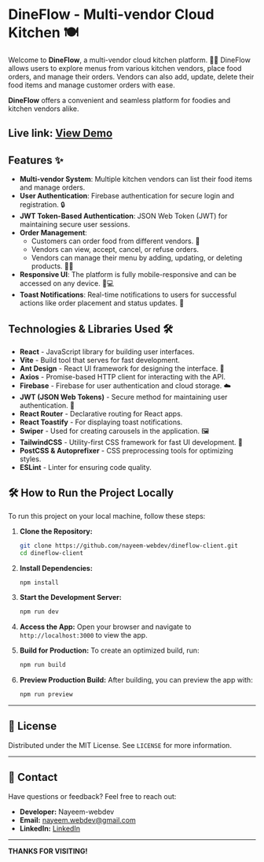 # DineFlow - Multi-vendor Cloud Kitchen 🍽️

Welcome to **DineFlow**, a multi-vendor cloud kitchen platform. 🍔🍕 DineFlow allows users to explore menus from various kitchen vendors, place food orders, and manage their orders. Vendors can also add, update, delete their food items and manage customer orders with ease.

**DineFlow** offers a convenient and seamless platform for foodies and kitchen vendors alike.

## Live link: <a href="https://dineflow-11.web.app/">View Demo</a>

## Features ✨

- **Multi-vendor System**: Multiple kitchen vendors can list their food items and manage orders.
- **User Authentication**: Firebase authentication for secure login and registration. 🔒
- **JWT Token-Based Authentication**: JSON Web Token (JWT) for maintaining secure user sessions.
- **Order Management**:
  - Customers can order food from different vendors. 🍲
  - Vendors can view, accept, cancel, or refuse orders.
  - Vendors can manage their menu by adding, updating, or deleting products. 🍔🍕
- **Responsive UI**: The platform is fully mobile-responsive and can be accessed on any device. 📱💻
- **Toast Notifications**: Real-time notifications to users for successful actions like order placement and status updates. 📢

## Technologies & Libraries Used 🛠️

- **React** - JavaScript library for building user interfaces.
- **Vite** - Build tool that serves for fast development.
- **Ant Design** - React UI framework for designing the interface. 🎨
- **Axios** - Promise-based HTTP client for interacting with the API.
- **Firebase** - Firebase for user authentication and cloud storage. ☁️
- **JWT (JSON Web Tokens)** - Secure method for maintaining user authentication. 🔑
- **React Router** - Declarative routing for React apps.
- **React Toastify** - For displaying toast notifications.
- **Swiper** - Used for creating carousels in the application. 🖼️
- **TailwindCSS** - Utility-first CSS framework for fast UI development. 🌈
- **PostCSS & Autoprefixer** - CSS preprocessing tools for optimizing styles.
- **ESLint** - Linter for ensuring code quality.

## 🛠️ How to Run the Project Locally

To run this project on your local machine, follow these steps:

1. **Clone the Repository:**
   ```bash
   git clone https://github.com/nayeem-webdev/dineflow-client.git
   cd dineflow-client
   ```

2. **Install Dependencies:**
   ```bash
   npm install
   ```

3. **Start the Development Server:**
   ```bash
   npm run dev
   ```

4. **Access the App:**
   Open your browser and navigate to `http://localhost:3000` to view the app.

5. **Build for Production:**
   To create an optimized build, run:
   ```bash
   npm run build
   ```

6. **Preview Production Build:**
   After building, you can preview the app with:
   ```bash
   npm run preview
   ```

---

## 📄 License

Distributed under the MIT License. See `LICENSE` for more information.

---

## 📩 Contact

Have questions or feedback? Feel free to reach out:
- **Developer:** Nayeem-webdev
- **Email:** [nayeem.webdev@gmail.com](mailto:nayeem.webdev@gmail.com)
- **LinkedIn:** [LinkedIn](https://www.linkedin.com/in/nayeem-webdev)

---

**THANKS FOR VISITING!**
